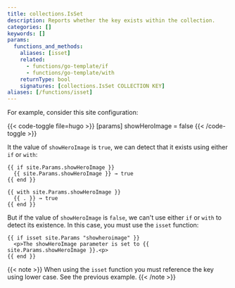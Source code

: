```yaml
---
title: collections.IsSet
description: Reports whether the key exists within the collection.
categories: []
keywords: []
params:
  functions_and_methods:
    aliases: [isset]
    related:
      - functions/go-template/if
      - functions/go-template/with
    returnType: bool
    signatures: [collections.IsSet COLLECTION KEY]
aliases: [/functions/isset]
---
```


For example, consider this site configuration:

{{< code-toggle file=hugo >}}
[params]
showHeroImage = false
{{< /code-toggle >}}

It the value of `showHeroImage` is `true`, we can detect that it exists using either `if` or `with`:

```go-html-template
{{ if site.Params.showHeroImage }}
  {{ site.Params.showHeroImage }} → true
{{ end }}

{{ with site.Params.showHeroImage }}
  {{ . }} → true
{{ end }}
```

But if the value of `showHeroImage` is `false`, we can't use either `if` or `with` to detect its existence. In this case, you must use the `isset` function:

```go-html-template
{{ if isset site.Params "showheroimage" }}
  <p>The showHeroImage parameter is set to {{ site.Params.showHeroImage }}.<p>
{{ end }}
```

{{< note >}}
When using the `isset` function you must reference the key using lower case. See the previous example.
{{< /note >}}
